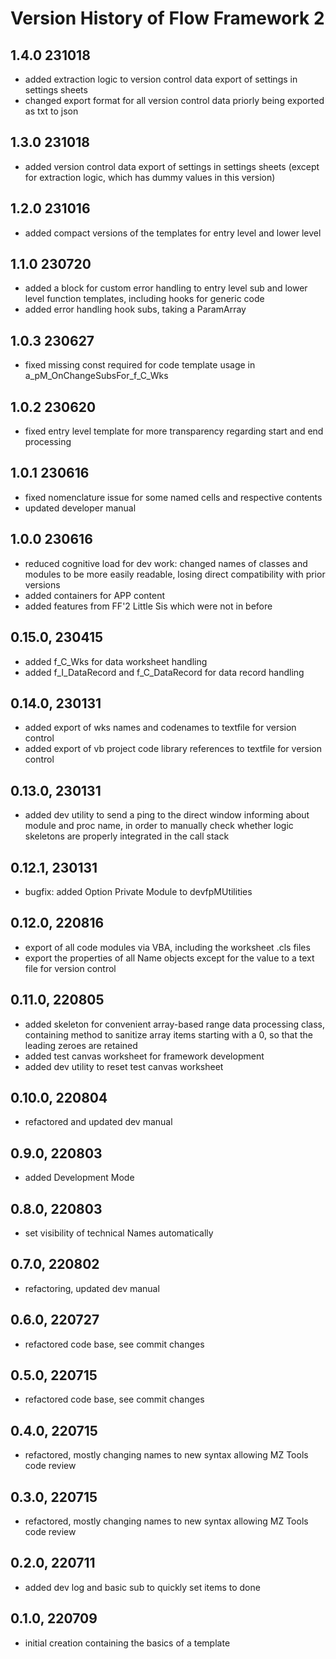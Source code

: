 # Version History of Flow Framework 2

## 1.4.0 231018
* added extraction logic to version control data export of settings in settings sheets
* changed export format for all version control data priorly being exported as txt to json

## 1.3.0 231018
* added version control data export of settings in settings sheets (except for extraction logic, which has dummy values in this version)

## 1.2.0 231016
* added compact versions of the templates for entry level and lower level

## 1.1.0 230720
* added a block for custom error handling to entry level sub and lower level function templates, including hooks for generic code
* added error handling hook subs, taking a ParamArray

## 1.0.3 230627
* fixed missing const required for code template usage in a_pM_OnChangeSubsFor_f_C_Wks

## 1.0.2 230620
* fixed entry level template for more transparency regarding start and end processing

## 1.0.1 230616
* fixed nomenclature issue for some named cells and respective contents
* updated developer manual

## 1.0.0 230616
* reduced cognitive load for dev work: changed names of classes and modules to be more easily readable, losing direct compatibility with prior versions
* added containers for APP content
* added features from FF'2 Little Sis which were not in before

## 0.15.0, 230415
* added f_C_Wks for data worksheet handling
* added f_I_DataRecord and f_C_DataRecord for data record handling

## 0.14.0, 230131
* added export of wks names and codenames to textfile for version control
* added export of vb project code library references to textfile for version control

## 0.13.0, 230131
* added dev utility to send a ping to the direct window informing about module and proc name, in order to manually check whether logic skeletons are properly integrated in the call stack

## 0.12.1, 230131
* bugfix: added Option Private Module to devfpMUtilities

## 0.12.0, 220816
* export of all code modules via VBA, including the worksheet .cls files
* export the properties of all Name objects except for the value to a text file for version control

## 0.11.0, 220805
* added skeleton for convenient array-based range data processing class, containing method to sanitize array items starting with a 0, so that the leading zeroes are retained
* added test canvas worksheet for framework development
* added dev utility to reset test canvas worksheet

## 0.10.0, 220804
* refactored and updated dev manual

## 0.9.0, 220803
* added Development Mode

## 0.8.0, 220803
* set visibility of technical Names automatically

## 0.7.0, 220802
* refactoring, updated dev manual

## 0.6.0, 220727
* refactored code base, see commit changes

## 0.5.0, 220715
* refactored code base, see commit changes

## 0.4.0, 220715
* refactored, mostly changing names to new syntax allowing MZ Tools code review

## 0.3.0, 220715
* refactored, mostly changing names to new syntax allowing MZ Tools code review

## 0.2.0, 220711
* added dev log and basic sub to quickly set items to done

## 0.1.0, 220709
* initial creation containing the basics of a template